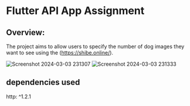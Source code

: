 # Flutter API App Assignment

## Overview:
The project aims to allow users to specify the number of dog images they want to see using the (https://shibe.online/).


![Screenshot 2024-03-03 231307](https://github.com/Saadxf/HW-10/assets/123157306/23db3afe-008d-4b67-8892-ad3d0e9963d4)
![Screenshot 2024-03-03 231333](https://github.com/Saadxf/HW-10/assets/123157306/f1e4fe69-9d44-4dd3-8eef-35660dcfd321)


## dependencies used 
  http: ^1.2.1

